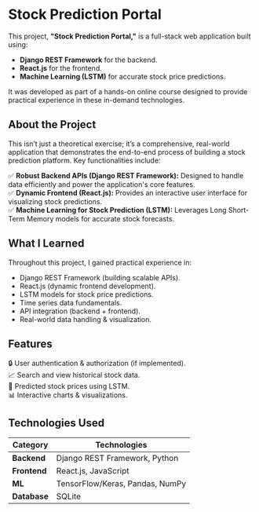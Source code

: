 # Stock Prediction Portal

This project, **"Stock Prediction Portal,"** is a full-stack web application built using:
- **Django REST Framework** for the backend.
- **React.js** for the frontend.
- **Machine Learning (LSTM)** for accurate stock price predictions. 

It was developed as part of a hands-on online course designed to provide practical experience in these in-demand technologies.

## About the Project
This isn’t just a theoretical exercise; it’s a comprehensive, real-world application that demonstrates the end-to-end process of building a stock prediction platform. Key functionalities include:

✅ **Robust Backend APIs (Django REST Framework):** Designed to handle data efficiently and power the application's core features.  
✅ **Dynamic Frontend (React.js):** Provides an interactive user interface for visualizing stock predictions.  
✅ **Machine Learning for Stock Prediction (LSTM):** Leverages Long Short-Term Memory models for accurate stock forecasts.  

## What I Learned
Throughout this project, I gained practical experience in:
- Django REST Framework (building scalable APIs).  
- React.js (dynamic frontend development).  
- LSTM models for stock price predictions.  
- Time series data fundamentals.  
- API integration (backend + frontend).  
- Real-world data handling & visualization.  

## Features
🔒 User authentication & authorization (if implemented).  
📈 Search and view historical stock data.  
🤖 Predicted stock prices using LSTM.  
📊 Interactive charts & visualizations.  

## Technologies Used
| Category       | Technologies                          |
|----------------|---------------------------------------|
| **Backend**    | Django REST Framework, Python         |
| **Frontend**   | React.js, JavaScript                  |
| **ML**         | TensorFlow/Keras, Pandas, NumPy       |
| **Database**   | SQLite                    |

